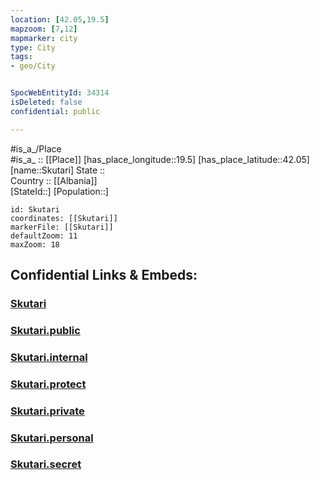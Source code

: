 ```yaml
---
location: [42.05,19.5] 
mapzoom: [7,12] 
mapmarker: city 
type: City
tags:
- geo/City


SpocWebEntityId: 34314
isDeleted: false
confidential: public

---
```

#is_a_/Place  
#is_a_ :: [[Place]] 
[has_place_longitude::19.5] 
[has_place_latitude::42.05] 
[name::Skutari] 
State ::  
Country :: [[Albania]]  
[StateId::] 
[Population::] 



```leaflet
id: Skutari
coordinates: [[Skutari]] 
markerFile: [[Skutari]] 
defaultZoom: 11 
maxZoom: 18
```


## Confidential Links & Embeds: 

### [Skutari](/_Standards/Earth/Continent/Europe/Europe~South/Albania/Counties~Albania/Shkodër/City/Skutari.md) 

### [Skutari.public](/_public/Earth/Continent/Europe/Europe~South/Albania/Counties~Albania/Shkodër/City/Skutari.public.md) 

### [Skutari.internal](/_internal/Earth/Continent/Europe/Europe~South/Albania/Counties~Albania/Shkodër/City/Skutari.internal.md) 

### [Skutari.protect](/_protect/Earth/Continent/Europe/Europe~South/Albania/Counties~Albania/Shkodër/City/Skutari.protect.md) 

### [Skutari.private](/_private/Earth/Continent/Europe/Europe~South/Albania/Counties~Albania/Shkodër/City/Skutari.private.md) 

### [Skutari.personal](/_personal/Earth/Continent/Europe/Europe~South/Albania/Counties~Albania/Shkodër/City/Skutari.personal.md) 

### [Skutari.secret](/_secret/Earth/Continent/Europe/Europe~South/Albania/Counties~Albania/Shkodër/City/Skutari.secret.md)

